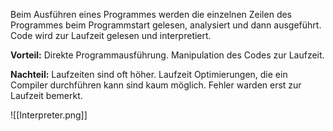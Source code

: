 Beim Ausführen eines Programmes werden die einzelnen Zeilen des Programmes beim Programmstart gelesen, analysiert und dann ausgeführt. Code wird zur Laufzeit gelesen und interpretiert.

**Vorteil:** 
Direkte Programmausführung. Manipulation des Codes zur Laufzeit. 

**Nachteil:** 
Laufzeiten sind oft höher. Laufzeit Optimierungen, die ein Compiler durchführen kann sind kaum möglich. Fehler warden erst zur Laufzeit bemerkt.

![[Interpreter.png]]